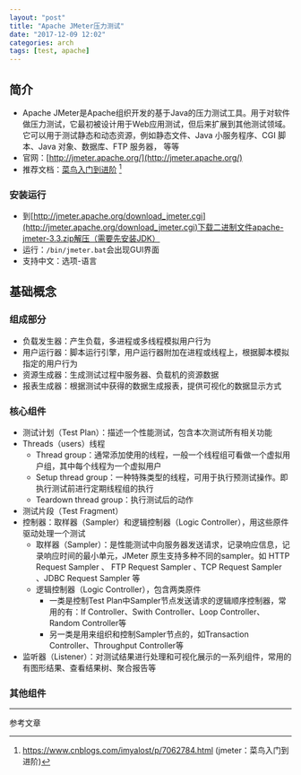 ```yaml
---
layout: "post"
title: "Apache JMeter压力测试"
date: "2017-12-09 12:02"
categories: arch
tags: [test, apache]
---
```


## 简介

- Apache JMeter是Apache组织开发的基于Java的压力测试工具。用于对软件做压力测试，它最初被设计用于Web应用测试，但后来扩展到其他测试领域。 它可以用于测试静态和动态资源，例如静态文件、Java 小服务程序、CGI 脚本、Java 对象、数据库、FTP 服务器， 等等
- 官网：[http://jmeter.apache.org/](http://jmeter.apache.org/)
- 推荐文档：[菜鸟入门到进阶](https://www.cnblogs.com/imyalost/p/7062784.html) [^1]

### 安装运行

- 到[http://jmeter.apache.org/download_jmeter.cgi](http://jmeter.apache.org/download_jmeter.cgi)下载二进制文件apache-jmeter-3.3.zip解压（需要先安装JDK）
- 运行：`/bin/jmeter.bat`会出现GUI界面
- 支持中文：选项-语言

## 基础概念

### 组成部分

- 负载发生器：产生负载，多进程或多线程模拟用户行为
- 用户运行器：脚本运行引擎，用户运行器附加在进程或线程上，根据脚本模拟指定的用户行为
- 资源生成器：生成测试过程中服务器、负载机的资源数据
- 报表生成器：根据测试中获得的数据生成报表，提供可视化的数据显示方式

### 核心组件

- 测试计划（Test Plan）：描述一个性能测试，包含本次测试所有相关功能
- Threads（users）线程
    - Thread group：通常添加使用的线程，一般一个线程组可看做一个虚拟用户组，其中每个线程为一个虚拟用户
    - Setup thread group：一种特殊类型的线程，可用于执行预测试操作。即执行测试前进行定期线程组的执行
    - Teardown thread group：执行测试后的动作
- 测试片段（Test Fragment）
- 控制器：取样器（Sampler）和逻辑控制器（Logic Controller），用这些原件驱动处理一个测试
    - 取样器（Sampler）：是性能测试中向服务器发送请求，记录响应信息，记录响应时间的最小单元，JMeter 原生支持多种不同的sampler。如 HTTP Request Sampler 、 FTP  Request Sampler 、TCP  Request Sampler 、JDBC Request Sampler 等
    - 逻辑控制器（Logic Controller），包含两类原件
        - 一类是控制Test Plan中Sampler节点发送请求的逻辑顺序控制器，常用的有：If Controller、Swith Controller、Loop Controller、Random Controller等
        - 另一类是用来组织和控制Sampler节点的，如Transaction Controller、Throughput Controller等
- 监听器（Listener）：对测试结果进行处理和可视化展示的一系列组件，常用的有图形结果、查看结果树、聚合报告等

### 其他组件




---

参考文章

[^1]: https://www.cnblogs.com/imyalost/p/7062784.html (jmeter：菜鸟入门到进阶)


